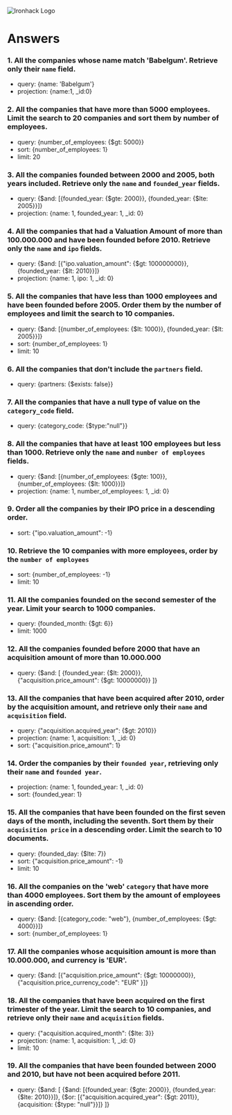 ![Ironhack Logo](https://i.imgur.com/1QgrNNw.png)

# Answers

### 1. All the companies whose name match 'Babelgum'. Retrieve only their `name` field.

- query: {name: 'Babelgum'}
- projection: {name:1, _id:0}

### 2. All the companies that have more than 5000 employees. Limit the search to 20 companies and sort them by **number of employees**.

- query: {number_of_employees: {$gt: 5000}}
- sort: {number_of_employees: 1}
- limit: 20

### 3. All the companies founded between 2000 and 2005, both years included. Retrieve only the `name` and `founded_year` fields.

- query: {$and: [{founded_year: {$gte: 2000}}, {founded_year: {$lte: 2005}}]}
- projection: {name: 1, founded_year: 1, _id: 0}

### 4. All the companies that had a Valuation Amount of more than 100.000.000 and have been founded before 2010. Retrieve only the `name` and `ipo` fields.

- query: {$and: [{"ipo.valuation_amount": {$gt: 100000000}}, {founded_year: {$lt: 2010}}]}
- projection: {name: 1, ipo: 1, _id: 0}

### 5. All the companies that have less than 1000 employees and have been founded before 2005. Order them by the number of employees and limit the search to 10 companies.

- query: {$and: [{number_of_employees: {$lt: 1000}}, {founded_year: {$lt: 2005}}]}
- sort: {number_of_employees: 1}
- limit: 10

### 6. All the companies that don't include the `partners` field.

- query: {partners: {$exists: false}}

### 7. All the companies that have a null type of value on the `category_code` field.

- query: {category_code: {$type:"null"}}

### 8. All the companies that have at least 100 employees but less than 1000. Retrieve only the `name` and `number of employees` fields.

- query: {$and: [{number_of_employees: {$gte: 100}}, {number_of_employees: {$lt: 1000}}]}
- projection: {name: 1, number_of_employees: 1, _id: 0}

### 9. Order all the companies by their IPO price in a descending order.

- sort: {"ipo.valuation_amount": -1}

### 10. Retrieve the 10 companies with more employees, order by the `number of employees`

- sort: {number_of_employees: -1}
- limit: 10

### 11. All the companies founded on the second semester of the year. Limit your search to 1000 companies.

- query: {founded_month: {$gt: 6}}
- limit: 1000

<!-- ### 12. All the companies that have been 'deadpooled' after the third year. -->

<!-- Your Code Goes Here -->

### 12. All the companies founded before 2000 that have an acquisition amount of more than 10.000.000

- query: {$and: [ {founded_year: {$lt: 2000}}, {"acquisition.price_amount": {$gt: 10000000}} ]}

### 13. All the companies that have been acquired after 2010, order by the acquisition amount, and retrieve only their `name` and `acquisition` field.

- query: {"acquisition.acquired_year": {$gt: 2010}}
- projection: {name: 1, acquisition: 1, _id: 0}
- sort: {"acquisition.price_amount": 1}

### 14. Order the companies by their `founded year`, retrieving only their `name` and `founded year`.

- projection: {name: 1, founded_year: 1, _id: 0}
- sort: {founded_year: 1}

### 15. All the companies that have been founded on the first seven days of the month, including the seventh. Sort them by their `acquisition price` in a descending order. Limit the search to 10 documents.

- query: {founded_day: {$lte: 7}}
- sort: {"acquisition.price_amount": -1}
- limit: 10

### 16. All the companies on the 'web' `category` that have more than 4000 employees. Sort them by the amount of employees in ascending order.

- query: {$and: [{category_code: "web"}, {number_of_employees: {$gt: 4000}}]}
- sort: {number_of_employees: 1}

### 17. All the companies whose acquisition amount is more than 10.000.000, and currency is 'EUR'.

- query: {$and: [{"acquisition.price_amount": {$gt: 10000000}}, {"acquisition.price_currency_code": "EUR" }]}

### 18. All the companies that have been acquired on the first trimester of the year. Limit the search to 10 companies, and retrieve only their `name` and `acquisition` fields.

- query: {"acquisition.acquired_month": {$lte: 3}}
- projection: {name: 1, acquisition: 1, _id: 0}
- limit: 10

### 19. All the companies that have been founded between 2000 and 2010, but have not been acquired before 2011.

- query: {$and: [ {$and: [{founded_year: {$gte: 2000}}, {founded_year: {$lte: 2010}}]}, {$or: [{"acquisition.acquired_year": {$gt: 2011}}, {acquisition: {$type: "null"}}]} ]}
